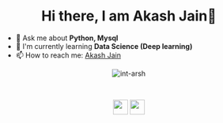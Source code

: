 

<!--
**int-arsh/int-arsh** is a ✨ _special_ ✨ repository because its `README.md` (this file) appears on your GitHub profile.

Here are some ideas to get you started:

🔭 I’m currently working on ... Python
🌱 I’m currently learning ... Data Science
- 👯 I’m looking to collaborate on ... 
- 🤔 I’m looking for help with ...
- 💬 Ask me about ... Python, Mysql
- 📫 How to reach me: ...
- 😄 Pronouns: ...
- ⚡ Fun fact: ...
-->



<h1 align="center">Hi there, I am Akash Jain👋 </h1>

- 💬 Ask me about <strong>Python, Mysql </strong>
- 🌱 I'm currently learning <strong>Data Science (Deep learning) </strong>
- 📫 How to reach me: <a href="www.linkedin.com/in/akash-jain-ds" target="_blank">Akash Jain</a>

<p align="center">
<img src="https://github-readme-stats.vercel.app/api?username=int-arsh&show_icons-true" alt="int-arsh">
</p>
&nbsp;&nbsp;&nbsp;&nbsp;
<p align="center">
<a href="www.linkedin.com/in/akash-jain-ds" target="_blank"><img src="https://cdn.jsdelivr.net/npm/simple-icons@3.0.1/icons/linkedin.svg" height="30" width="30"></a> 
<a href="https://twitter.com/Isotopiea" target="_blank"><img src="https://cdn4.iconfinder.com/data/icons/social-media-icons-the-circle-set/48/twitter_circle-512.png" height="30" width="30"></a>
</p>

